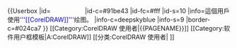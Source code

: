 {{Userbox
  |id=<span style="color:#fff;font:14px Tahoma">Corel</span><span style="color:#fff;font:bold 14px Tahoma">DRAW</span>
  |id-c=#91be43
  |id-fc=#fff
  |id-s=10
  |info=這個用戶使用<span style="color:#0000FF;">'''[[CorelDRAW]]'''</span>绘图。
  |info-c=deepskyblue
  |info-s=9
  |border-c=#024ca7
}}
<includeonly>[[Category:CorelDRAW 使用者|{{PAGENAME}}]]</includeonly><noinclude>
[[Category:软件用户框模板|A:CorelDRAW]]</noinclude>
[[分类:CorelDRAW 使用者| ]]